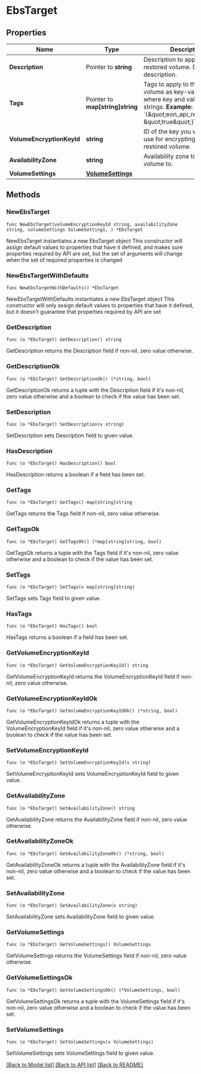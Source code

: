 # EbsTarget

## Properties

Name | Type | Description | Notes
------------ | ------------- | ------------- | -------------
**Description** | Pointer to **string** | Description to apply to the restored volume.  Default: No description.  | [optional] 
**Tags** | Pointer to **map[string]string** | Tags to apply to the restored volume as key-value pairs, where key and value are both strings.  **Example:** &#x60;{\&quot;eon_api_restore\&quot;: \&quot;true\&quot;}&#x60;  | [optional] 
**VolumeEncryptionKeyId** | **string** | ID of the key you want Eon to use for encrypting the restored volume. | 
**AvailabilityZone** | **string** | Availability zone to restore the volume to. | 
**VolumeSettings** | [**VolumeSettings**](VolumeSettings.md) |  | 

## Methods

### NewEbsTarget

`func NewEbsTarget(volumeEncryptionKeyId string, availabilityZone string, volumeSettings VolumeSettings, ) *EbsTarget`

NewEbsTarget instantiates a new EbsTarget object
This constructor will assign default values to properties that have it defined,
and makes sure properties required by API are set, but the set of arguments
will change when the set of required properties is changed

### NewEbsTargetWithDefaults

`func NewEbsTargetWithDefaults() *EbsTarget`

NewEbsTargetWithDefaults instantiates a new EbsTarget object
This constructor will only assign default values to properties that have it defined,
but it doesn't guarantee that properties required by API are set

### GetDescription

`func (o *EbsTarget) GetDescription() string`

GetDescription returns the Description field if non-nil, zero value otherwise.

### GetDescriptionOk

`func (o *EbsTarget) GetDescriptionOk() (*string, bool)`

GetDescriptionOk returns a tuple with the Description field if it's non-nil, zero value otherwise
and a boolean to check if the value has been set.

### SetDescription

`func (o *EbsTarget) SetDescription(v string)`

SetDescription sets Description field to given value.

### HasDescription

`func (o *EbsTarget) HasDescription() bool`

HasDescription returns a boolean if a field has been set.

### GetTags

`func (o *EbsTarget) GetTags() map[string]string`

GetTags returns the Tags field if non-nil, zero value otherwise.

### GetTagsOk

`func (o *EbsTarget) GetTagsOk() (*map[string]string, bool)`

GetTagsOk returns a tuple with the Tags field if it's non-nil, zero value otherwise
and a boolean to check if the value has been set.

### SetTags

`func (o *EbsTarget) SetTags(v map[string]string)`

SetTags sets Tags field to given value.

### HasTags

`func (o *EbsTarget) HasTags() bool`

HasTags returns a boolean if a field has been set.

### GetVolumeEncryptionKeyId

`func (o *EbsTarget) GetVolumeEncryptionKeyId() string`

GetVolumeEncryptionKeyId returns the VolumeEncryptionKeyId field if non-nil, zero value otherwise.

### GetVolumeEncryptionKeyIdOk

`func (o *EbsTarget) GetVolumeEncryptionKeyIdOk() (*string, bool)`

GetVolumeEncryptionKeyIdOk returns a tuple with the VolumeEncryptionKeyId field if it's non-nil, zero value otherwise
and a boolean to check if the value has been set.

### SetVolumeEncryptionKeyId

`func (o *EbsTarget) SetVolumeEncryptionKeyId(v string)`

SetVolumeEncryptionKeyId sets VolumeEncryptionKeyId field to given value.


### GetAvailabilityZone

`func (o *EbsTarget) GetAvailabilityZone() string`

GetAvailabilityZone returns the AvailabilityZone field if non-nil, zero value otherwise.

### GetAvailabilityZoneOk

`func (o *EbsTarget) GetAvailabilityZoneOk() (*string, bool)`

GetAvailabilityZoneOk returns a tuple with the AvailabilityZone field if it's non-nil, zero value otherwise
and a boolean to check if the value has been set.

### SetAvailabilityZone

`func (o *EbsTarget) SetAvailabilityZone(v string)`

SetAvailabilityZone sets AvailabilityZone field to given value.


### GetVolumeSettings

`func (o *EbsTarget) GetVolumeSettings() VolumeSettings`

GetVolumeSettings returns the VolumeSettings field if non-nil, zero value otherwise.

### GetVolumeSettingsOk

`func (o *EbsTarget) GetVolumeSettingsOk() (*VolumeSettings, bool)`

GetVolumeSettingsOk returns a tuple with the VolumeSettings field if it's non-nil, zero value otherwise
and a boolean to check if the value has been set.

### SetVolumeSettings

`func (o *EbsTarget) SetVolumeSettings(v VolumeSettings)`

SetVolumeSettings sets VolumeSettings field to given value.



[[Back to Model list]](../README.md#documentation-for-models) [[Back to API list]](../README.md#documentation-for-api-endpoints) [[Back to README]](../README.md)


